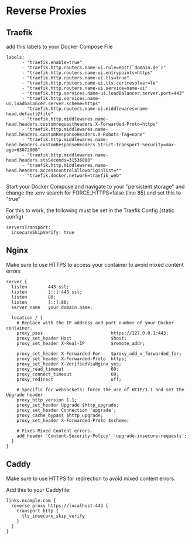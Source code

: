 # Reverse Proxies

## Traefik
add this labels to your Docker Compose File 
```   
labels:
      - "traefik.enable=true"
      - "traefik.http.routers.name-ui.rule=Host(`domain.de`)"
      - "traefik.http.routers.name-ui.entrypoints=https"
      - "traefik.http.routers.name-ui.tls=true"
      - "traefik.http.routers.name-ui.tls.certresolver=le"
      - "traefik.http.routers.name-ui.service=name-ui"
      - "traefik.http.services.name-ui.loadBalancer.server.port=443"
      - "traefik.http.services.name-ui.loadbalancer.server.scheme=https"
      - "traefik.http.routers.name-ui.middlewares=name-head,default@file"
      - "traefik.http.middlewares.name-head.headers.customrequestheaders.X-Forwarded-Proto=https"
      - "traefik.http.middlewares.name-head.headers.customResponseHeaders.X-Robots-Tag=none"
      - "traefik.http.middlewares.name-head.headers.customResponseHeaders.Strict-Transport-Security=max-age=63072000"
      - "traefik.http.middlewares.name-head.headers.stsSeconds=31536000"
      - "traefik.http.middlewares.name-head.headers.accesscontrolalloworiginlist=*"
      - "traefik.docker.network=traefik_web"
```
Start your Docker Compose and navigate to your "persistent storage" and 
change the .env search for FORCE_HTTPS=false (line 85) and set this to "true"

For this to work, the following must be set in the Traefik Config (static config) 
```
serversTransport:
  insecureSkipVerify: true
```

## Nginx 
Make sure to use HTTPS to access your container to avoid mixed content errors
```
server {
  listen        443 ssl;
  listen        [::]:443 ssl;
  listen        80;
  listen        [::]:80;
  server_name   your.domain.name;

  location / {
    # Replace with the IP address and port number of your Docker container.
    proxy_pass                          https://127.0.0.1:443;
    proxy_set_header Host               $host;
    proxy_set_header X-Real-IP          $remote_addr;

    proxy_set_header X-Forwarded-For    $proxy_add_x_forwarded_for;
    proxy_set_header X-Forwarded-Proto  https;
    proxy_set_header X-VerifiedViaNginx yes;
    proxy_read_timeout                  60;
    proxy_connect_timeout               60;
    proxy_redirect                      off;

    # Specific for websockets: force the use of HTTP/1.1 and set the Upgrade header
    proxy_http_version 1.1;
    proxy_set_header Upgrade $http_upgrade;
    proxy_set_header Connection 'upgrade';
    proxy_cache_bypass $http_upgrade;
    proxy_set_header X-Forwarded-Proto $scheme;
    
    # Fixes Mixed Content errors.
    add_header 'Content-Security-Policy' 'upgrade-insecure-requests';
  }
}
```

## Caddy
Make sure to use HTTPS for redirection to avoid mixed content errors. 

Add this to your Caddyfile:
```Caddyfile
links.example.com {
  reverse_proxy https://localhost:443 {
    transport http {
      tls_insecure_skip_verify
    }
  }
}
```
